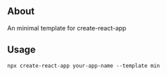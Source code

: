 ## About

An minimal template for create-react-app

## Usage

```
npx create-react-app your-app-name --template min
```
